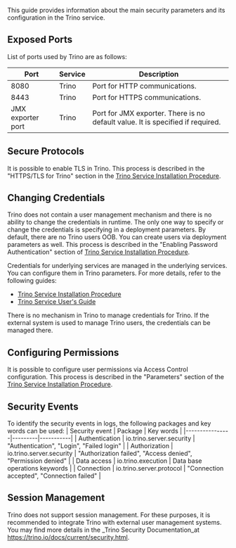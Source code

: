 This guide provides information about the main security parameters and its configuration in the Trino service.

## Exposed Ports

List of ports used by Trino are as follows: 

| Port | Service                       | Description                                                                                                                                                                                                                                                                                |
|------|-------------------------------|--------------------------------------------------------------------------------------------------------------------------------------------------------------------------------------------------------------------------------------------------------------------------------------------|
| 8080 | Trino                         | Port for HTTP communications.                                                                                                                                                                                                                                         |
| 8443 | Trino                         | Port for HTTPS communications.                                                                                                                                                                                                                                |
| JMX exporter port | Trino                         | Port for JMX exporter. There is no default value. It is specified if required.                                                                                                                                                                                                                                |

## Secure Protocols

It is possible to enable TLS in Trino. This process is described in the "HTTPS/TLS for Trino" section in the [Trino Service Installation Procedure](/docs/public/installation.md#httpstls-for-trino).

## Changing Credentials

Trino does not contain a user management mechanism and there is no ability to change the credentials in runtime. The only one way to specify or change the credentials is specifying in a deployment parameters. By default, there are no Trino users OOB. You can create users via deployment parameters as well. This process is described in the "Enabling Password Authentication" section of [Trino Service Installation Procedure](/docs/public/installation.md#enabling-password-authentication).

Credentials for underlying services are managed in the underlying services. You can configure them in Trino parameters. For more details, refer to the following guides:
* [Trino Service Installation Procedure](/docs/public/installation.md#configure-trino-connectors-to-use-tlsssl)
* [Trino Service User's Guide](/docs/public/user-guide.md#trino-connectors)

There is no mechanism in Trino to manage credentials for Trino. If the external system is used to manage Trino users, the credentials can be managed there. 

## Configuring Permissions

It is possible to configure user permissions via Access Control configuration. This process is described in the "Parameters" section of the [Trino Service Installation Procedure](/docs/public/installation.md#parameters). 

## Security Events

To identify the security events in logs, the following packages and key words can be used:
| Security event | Package | Key words |
|----------------|---------|-----------|
| Authentication | io.trino.server.security | "Authentication", "Login", "Failed login" |
| Authorization | io.trino.server.security | "Authorization failed", "Access denied", "Permission denied" |
| Data access | io.trino.execution | Data base operations keywords |
| Connection | io.trino.server.protocol | "Connection accepted", "Connection failed" |

## Session Management

Trino does not support session management. For these purposes, it is recommended to integrate Trino with external user management systems. You may find more details in the _Trino Security Documentation_at https://trino.io/docs/current/security.html.
